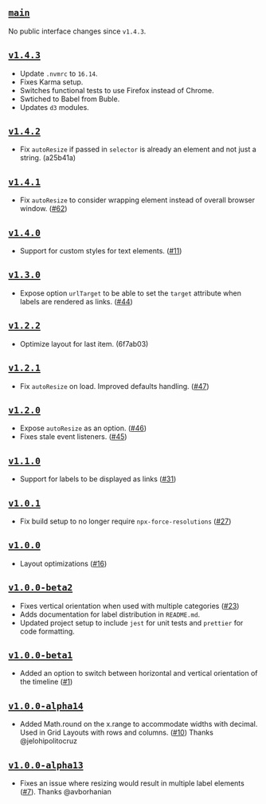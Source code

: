 ## [`main`](https://github.com/walterra/d3-milestones/tree/main)

No public interface changes since `v1.4.3`.

## [`v1.4.3`](https://github.com/walterra/d3-milestones/tree/v1.4.3)

- Update `.nvmrc` to `16.14`.
- Fixes Karma setup.
- Switches functional tests to use Firefox instead of Chrome.
- Swtiched to Babel from Buble.
- Updates `d3` modules.

## [`v1.4.2`](https://github.com/walterra/d3-milestones/tree/v1.4.2)

- Fix `autoResize` if passed in `selector` is already an element and not just a string. (a25b41a)

## [`v1.4.1`](https://github.com/walterra/d3-milestones/tree/v1.4.1)

- Fix `autoResize` to consider wrapping element instead of overall browser window. ([#62](https://github.com/walterra/d3-milestones/issues/62))

## [`v1.4.0`](https://github.com/walterra/d3-milestones/tree/v1.4.0)

- Support for custom styles for text elements. ([#11](https://github.com/walterra/d3-milestones/issues/11))

## [`v1.3.0`](https://github.com/walterra/d3-milestones/tree/v1.3.0)

- Expose option `urlTarget` to be able to set the `target` attribute when labels are rendered as links. ([#44](https://github.com/walterra/d3-milestones/issues/44))

## [`v1.2.2`](https://github.com/walterra/d3-milestones/tree/v1.2.2)

- Optimize layout for last item. (6f7ab03)

## [`v1.2.1`](https://github.com/walterra/d3-milestones/tree/v1.2.1)

- Fix `autoResize` on load. Improved defaults handling. ([#47](https://github.com/walterra/d3-milestones/issues/47))

## [`v1.2.0`](https://github.com/walterra/d3-milestones/tree/v1.2.0)

- Expose `autoResize` as an option. ([#46](https://github.com/walterra/d3-milestones/issues/46))
- Fixes stale event listeners. ([#45](https://github.com/walterra/d3-milestones/issues/45))

## [`v1.1.0`](https://github.com/walterra/d3-milestones/tree/v1.1.0)

- Support for labels to be displayed as links ([#31](https://github.com/walterra/d3-milestones/issues/31))

## [`v1.0.1`](https://github.com/walterra/d3-milestones/tree/v1.0.1)

- Fix build setup to no longer require `npx-force-resolutions` ([#27](https://github.com/walterra/d3-milestones/issues/27))

## [`v1.0.0`](https://github.com/walterra/d3-milestones/tree/v1.0.0)

- Layout optimizations ([#16](https://github.com/walterra/d3-milestones/issues/16))

## [`v1.0.0-beta2`](https://github.com/walterra/d3-milestones/tree/v1.0.0-beta2)

- Fixes vertical orientation when used with multiple categories ([#23](https://github.com/walterra/d3-milestones/issues/23))
- Adds documentation for label distribution in `README.md`.
- Updated project setup to include `jest` for unit tests and `prettier` for code formatting.

## [`v1.0.0-beta1`](https://github.com/walterra/d3-milestones/tree/v1.0.0-beta1)

- Added an option to switch between horizontal and vertical orientation of the timeline ([#1](https://github.com/walterra/d3-milestones/issues/1))

## [`v1.0.0-alpha14`](https://github.com/walterra/d3-milestones/tree/v1.0.0-alpha14)

- Added Math.round on the x.range to accommodate widths with decimal. Used in Grid Layouts with rows and columns. ([#10](https://github.com/walterra/d3-milestones/pull/10)) Thanks @jelohipolitocruz

## [`v1.0.0-alpha13`](https://github.com/walterra/d3-milestones/tree/v1.0.0-alpha13)

- Fixes an issue where resizing would result in multiple label elements ([#7](https://github.com/walterra/d3-milestones/pull/7)). Thanks @avborhanian
